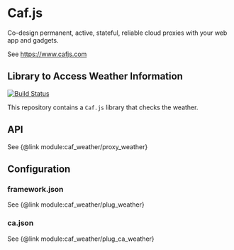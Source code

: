 # Caf.js

Co-design permanent, active, stateful, reliable cloud proxies with your web app and gadgets.

See https://www.cafjs.com

## Library to Access Weather Information

[![Build Status](https://travis-ci.org/cafjs/caf_weather.svg?branch=master)](https://travis-ci.org/cafjs/caf_weather)

This repository contains a `Caf.js` library that checks the weather.

## API

See {@link module:caf_weather/proxy_weather}

## Configuration

### framework.json

See {@link module:caf_weather/plug_weather}

### ca.json

See {@link module:caf_weather/plug_ca_weather}

